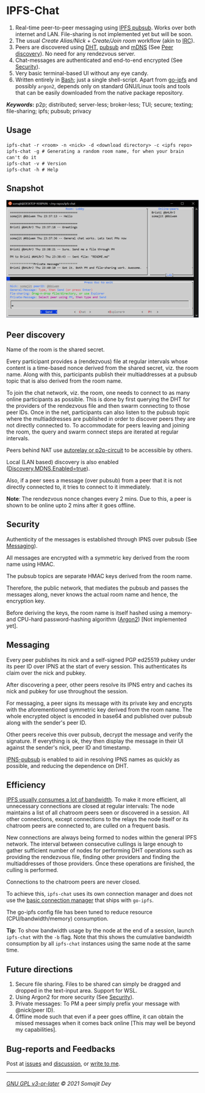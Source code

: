 # IPFS-Chat

1. Real-time peer-to-peer messaging using [IPFS pubsub](https://github.com/ipfs/go-ipfs/blob/master/docs/experimental-features.md#ipfs-pubsub). Works over both internet and LAN. File-sharing is not implemented yet but will be soon.
2. The usual *Create Alias/Nick* + *Create/Join room* workflow (akin to [IRC](https://en.wikipedia.org/wiki/Internet_Relay_Chat)).
3. Peers are discovered using [DHT](https://docs.ipfs.io/concepts/dht/), [pubsub](https://docs.libp2p.io/concepts/publish-subscribe/) and [mDNS](https://en.wikipedia.org/wiki/Multicast_DNS) (See [Peer discovery](#peer-discovery)). No need for any rendezvous server.
4. Chat-messages are authenticated and end-to-end encrypted (See [Security](#security)).
5. Very basic terminal-based UI without any eye candy.
6. Written entirely in [Bash](https://www.gnu.org/software/bash/manual/bash.html); just a single shell-script. Apart from [go-ipfs](https://docs.ipfs.io/install/command-line/#official-distributions) and possibly `argon2`, depends only on standard GNU/Linux tools and tools that can be easily downloaded from the native package repository.

***Keywords*:** p2p; distributed; server-less; broker-less; TUI; secure; texting; file-sharing; ipfs; pubsub; privacy

## Usage

```shell
ipfs-chat -r <room> -n <nick> -d <download directory> -c <ipfs repo>
ipfs-chat -g # Generating a random room name, for when your brain can't do it
ipfs-chat -v # Version
ipfs-chat -h # Help
```

## Snapshot

![ipfs-chat_snapshot](./screenshot.png)

## Peer discovery

Name of the room is the shared secret. 

Every participant provides a (rendezvous) file at regular intervals whose content is a time-based nonce derived from the shared secret, viz. the room name. Along with this, participants publish their multiaddresses at a pubsub topic that is also derived from the room name.

To join the chat network, viz. the room, one needs to connect to as many online participants as possible. This is done by first querying the DHT for the providers of the rendezvous file and then swarm connecting to those peer IDs. Once in the net, participants can also listen to the pubsub topic where the multiaddresses are published in order to discover peers they are not directly connected to. To accommodate for peers leaving and joining the room, the query and swarm connect steps are iterated at regular intervals.

Peers behind NAT use [autorelay or p2p-circuit](https://github.com/ipfs/go-ipfs/blob/master/docs/experimental-features.md#autorelay) to be accessible by others.

Local (LAN based) discovery is also enabled ([Discovery.MDNS.Enabled=true](https://github.com/ipfs/go-ipfs/blob/master/docs/config.md)).

Also, if a peer sees a message (over pubsub) from a peer that it is not directly connected to, it tries to connect to it immediately.

**Note**: The rendezvous nonce changes every 2 mins. Due to this, a peer is shown to be online upto 2 mins after it goes offline.

## Security

Authenticity of the messages is established through IPNS over pubsub (See [Messaging](#messaging)).

All messages are encrypted with a symmetric key derived from the room name using HMAC.

The pubsub topics are separate HMAC keys derived from the room name. 

Therefore, the public network, that mediates the pubsub and passes the messages along, never knows the actual room name and hence, the encryption key.

Before deriving the keys, the room name is itself hashed using a memory- and CPU-hard password-hashing algorithm ([Argon2](https://github.com/P-H-C/phc-winner-argon2)) [Not implemented yet].

## Messaging

Every peer publishes its nick and a self-signed PGP ed25519 pubkey under its peer ID over IPNS at the start of every session. This authenticates its claim over the nick and pubkey.

After discovering a peer, other peers resolve its IPNS entry and caches its nick and pubkey for use throughout the session.

For messaging, a peer signs its message with its private key and encrypts with the aforementioned symmetric key derived from the room name. The whole encrypted object is encoded in base64 and published over pubsub along with the sender's peer ID.

Other peers receive this over pubsub, decrypt the message and verify the signature. If everything is ok, they then display the message in their UI against the sender's nick, peer ID and timestamp.

[IPNS-pubsub](https://github.com/ipfs/go-ipfs/blob/master/docs/experimental-features.md#ipns-pubsub) is enabled to aid in resolving IPNS names as quickly as possible, and reducing the dependence on DHT.

## Efficiency

[IPFS usually consumes a lot of bandwidth](https://github.com/ipfs/go-ipfs/issues/3429). To make it more efficient, all unnecessary connections are closed at regular intervals: The node maintains a list of all chatroom peers seen or discovered in a session. All other connections, except connections to the relays the node itself or its chatroom peers are connected to, are culled on a frequent basis.

New connections are always being formed to nodes within the general IPFS network. The interval between consecutive cullings is large enough to gather sufficient number of nodes for performing DHT operations such as providing the rendezvous file, finding other providers and finding the multiaddresses of those providers. Once these operations are finished, the culling is performed.

Connections to the chatroom peers are never closed.

To achieve this, `ipfs-chat` uses its own connection manager and does not use the [basic connection manager](https://github.com/ipfs/go-ipfs/blob/master/docs/config.md#basic-connection-manager) that ships with `go-ipfs`.

The go-ipfs config file has been tuned to reduce resource (CPU/bandwidth/memory) consumption.

**Tip**: To show bandwidth usage by the node at the end of a session, launch `ipfs-chat` with the `-b` flag. Note that this shows the cumulative bandwidth consumption by all `ipfs-chat` instances using the same node at the same time.

## Future directions

1. Secure file sharing. Files to be shared can simply be dragged and dropped in the text-input area. Support for WSL.
2. Using Argon2 for more security (See [Security](#security)).
3. Private messages: To PM a peer simply prefix your message with @nick(peer ID).
4. Offline mode such that even if a peer goes offline, it can obtain the missed messages when it comes back online [This may well be beyond my capabilities].

## Bug-reports and Feedbacks

Post at [issues](https://github.com/SomajitDey/ipfs-chat/issues) and [discussion](https://github.com/SomajitDey/ipfs-chat/discussions), or [write to me](mailto://hereistitan@gmail.com).

------

###### [GNU GPL v3-or-later](https://github.com/SomajitDey/ipfs-chat/blob/main/LICENSE) &copy; 2021 Somajit Dey
